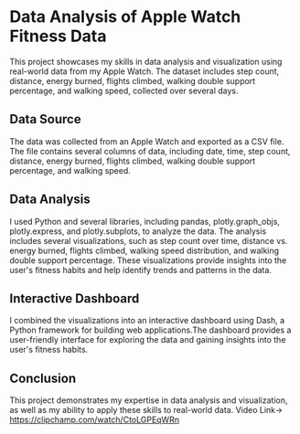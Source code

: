 # Data Analysis of Apple Watch Fitness Data

This project showcases my skills in data analysis and visualization using real-world data from my Apple Watch. The dataset includes step count, distance, energy burned, flights climbed, walking double support percentage, and walking speed, collected over several days.

## Data Source

The data was collected from an Apple Watch and exported as a CSV file. The file contains several columns of data, including date, time, step count, distance, energy burned, flights climbed, walking double support percentage, and walking speed.

## Data Analysis

I used Python and several libraries, including pandas, plotly.graph_objs, plotly.express, and plotly.subplots, to analyze the data. The analysis includes several visualizations, such as step count over time, distance vs. energy burned, flights climbed, walking speed distribution, and walking double support percentage. These visualizations provide insights into the user's fitness habits and help identify trends and patterns in the data.

## Interactive Dashboard

I combined the visualizations into an interactive dashboard using Dash, a Python framework for building web applications.The dashboard provides a user-friendly interface for exploring the data and gaining insights into the user's fitness habits.

## Conclusion

This project demonstrates my expertise in data analysis and visualization, as well as my ability to apply these skills to real-world data.
Video Link-> https://clipchamp.com/watch/CtoLGPEqWRn
